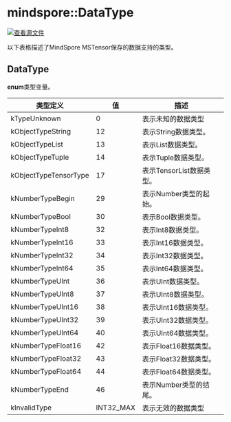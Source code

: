 # mindspore::DataType

[![查看源文件](https://gitee.com/mindspore/docs/raw/r1.6/resource/_static/logo_source.png)](https://gitee.com/mindspore/docs/blob/r1.6/docs/lite/api/source_zh_cn/api_cpp/mindspore_datatype.md)

以下表格描述了MindSpore MSTensor保存的数据支持的类型。

## DataType

 **enum**类型变量。

| 类型定义 | 值 | 描述 |
| --- | --- | --- |
|kTypeUnknown | 0 | 表示未知的数据类型 |
|kObjectTypeString| 12 | 表示String数据类型。 |
|kObjectTypeList| 13 | 表示List数据类型。 |
|kObjectTypeTuple| 14 | 表示Tuple数据类型。 |
|kObjectTypeTensorType| 17 | 表示TensorList数据类型。 |
|kNumberTypeBegin| 29 | 表示Number类型的起始。 |
|kNumberTypeBool| 30 | 表示Bool数据类型。 |
|kNumberTypeInt8| 32 | 表示Int8数据类型。 |
|kNumberTypeInt16| 33 | 表示Int16数据类型。 |
|kNumberTypeInt32| 34 | 表示Int32数据类型。 |
|kNumberTypeInt64| 35 | 表示Int64数据类型。 |
|kNumberTypeUInt| 36 | 表示UInt数据类型。 |
|kNumberTypeUInt8| 37 | 表示UInt8数据类型。 |
|kNumberTypeUInt16| 38 | 表示UInt16数据类型。 |
|kNumberTypeUInt32| 39 | 表示UInt32数据类型。 |
|kNumberTypeUInt64| 40 | 表示UInt64数据类型。 |
|kNumberTypeFloat16| 42 | 表示Float16数据类型。 |
|kNumberTypeFloat32| 43 | 表示Float32数据类型。 |
|kNumberTypeFloat64| 44 | 表示Float64数据类型。|
|kNumberTypeEnd| 46 | 表示Number类型的结尾。 |
|kInvalidType | INT32_MAX | 表示无效的数据类型 |
